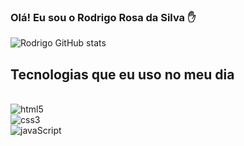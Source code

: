 
### Olá! Eu sou o Rodrigo Rosa da Silva ✋

![Rodrigo GitHub stats](https://github-readme-stats.vercel.app/api?username=Rodrygo007&show_icons=true&theme=radical)

## Tecnologias que eu uso no meu dia
<div style= "display: inline_block"><br/>
<img align= "center" alt="html5" src="https://img.shields.io/badge/HTML5-E34F26?style=for-the-badge&logo=html5&logoColor=white
" />
  <br/>
<img align= "center" alt="css3" src="https://img.shields.io/badge/CSS3-1572B6?style=for-the-badge&logo=css3&logoColor=white
" />
  <br/>
<img align= "center" alt="javaScript" src="https://img.shields.io/badge/JavaScript-323330?style=for-the-badge&logo=javascript&logoColor=F7DF1E
" /><br/>
<div/>

